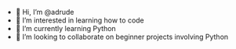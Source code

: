 - 👋 Hi, I’m @adrude
- 👀 I’m interested in learning how to code
- 🌱 I’m currently learning Python
- 💞️ I’m looking to collaborate on beginner projects involving Python


<!---
adrude/adrude is a ✨ special ✨ repository because its `README.md` (this file) appears on your GitHub profile.
You can click the Preview link to take a look at your changes.
--->
